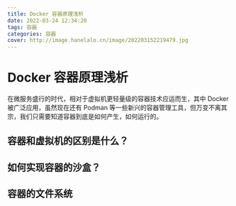 ```yaml
---
title: Docker 容器原理浅析
date: 2022-03-24 12:34:20
tags: 容器
categories: 容器
cover: http://image.hanelalo.cn/image/202203152219479.jpg
---
```

# Docker 容器原理浅析

在微服务盛行的时代，相对于虚拟机更轻量级的容器技术应运而生，其中 Docker 被广泛应用，虽然现在还有 Podman 等一些新兴的容器管理工具，但万变不离其宗，我们只需要知道容器到底是如何产生，如何运行的。

## 容器和虚拟机的区别是什么？

## 如何实现容器的沙盒？

## 容器的文件系统
